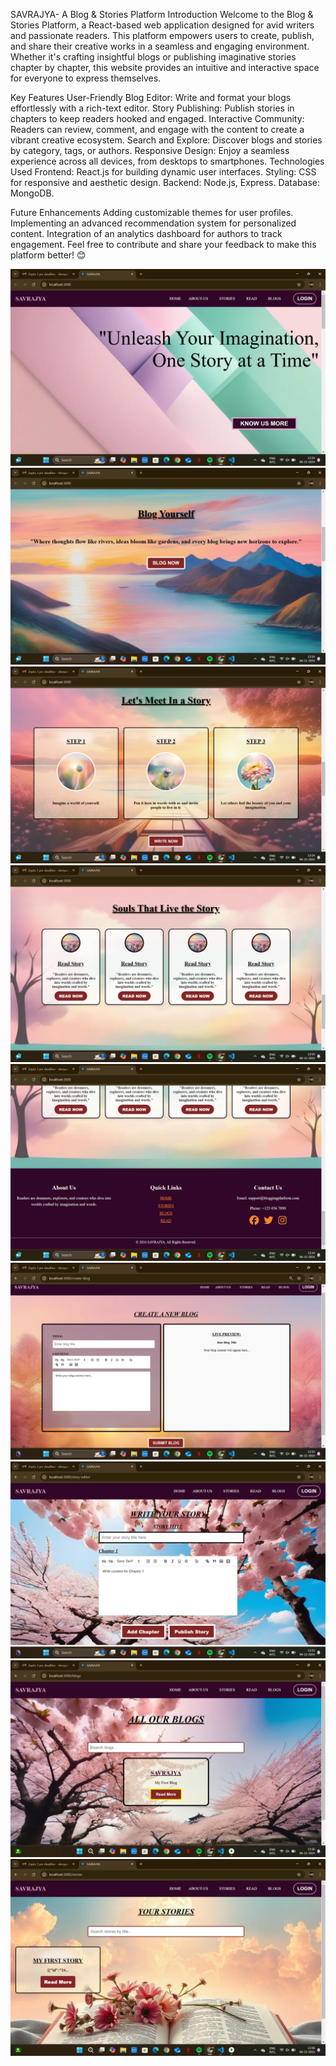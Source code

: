 SAVRAJYA- A Blog & Stories Platform
Introduction
Welcome to the Blog & Stories Platform, a React-based web application designed for avid writers and passionate readers. This platform empowers users to create, publish, and share their creative works in a seamless and engaging environment. Whether it's crafting insightful blogs or publishing imaginative stories chapter by chapter, this website provides an intuitive and interactive space for everyone to express themselves.

Key Features
User-Friendly Blog Editor: Write and format your blogs effortlessly with a rich-text editor.
Story Publishing: Publish stories in chapters to keep readers hooked and engaged.
Interactive Community: Readers can review, comment, and engage with the content to create a vibrant creative ecosystem.
Search and Explore: Discover blogs and stories by category, tags, or authors.
Responsive Design: Enjoy a seamless experience across all devices, from desktops to smartphones.
Technologies Used
Frontend: React.js for building dynamic user interfaces.
Styling: CSS for responsive and aesthetic design.
Backend: Node.js, Express. 
Database: MongoDB.


Future Enhancements
Adding customizable themes for user profiles.
Implementing an advanced recommendation system for personalized content.
Integration of an analytics dashboard for authors to track engagement.
Feel free to contribute and share your feedback to make this platform better! 😊



![alt text](<Screenshot (40).png>) ![alt text](<Screenshot (41).png>) ![alt text](<Screenshot (42).png>) ![alt text](<Screenshot (43).png>) ![alt text](<Screenshot (44).png>) ![alt text](<Screenshot (45).png>) ![alt text](<Screenshot (46).png>) ![alt text](<Screenshot (47).png>) ![alt text](<Screenshot (48).png>)